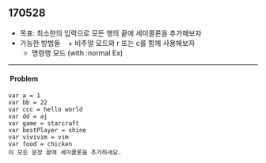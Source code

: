 ## 170528
- 목표: 최소한의 입력으로 모든 행의 끝에 세미콜론을 추가해보자
- 가능한 방법들
    + 비주얼 모드와 r 또는 c를 함께 사용해보자
    + 명령행 모드 (with :normal Ex)
---
####  Problem
```
var a = 1
var bb = 22
var ccc = hello world
var dd = aj
var game = starcraft
var bestPlayer = shine
var vivivim = vim
var food = chicken
이 모든 문장 끝에 세미콜론을 추가하세요.
```

